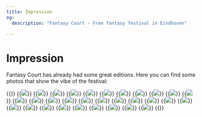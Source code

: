 ```yaml
---
title: Impression
og:
  description: "Fantasy Court - Free fantasy festival in Eindhoven"

---
```

# Impression
Fantasy Court has already had some great editions. Here you can find some photos that show the vibe of the festival:

{{<gallery class="content-gallery" height="270" borderwidth= "3px">}}
  {{<image src="/images/2025/_DSC5086.JPG" >}}
  {{<image src="/images/2025/_DSC5134.JPG" >}}
  {{<image src="/images/2025/_DSC5138.JPG" >}}
  {{<image src="/images/2025/_DSC5146.JPG" >}}
  {{<image src="/images/2025/_DSC5149.JPG" >}}
  {{<image src="/images/2025/_DSC5159.JPG" >}}
  {{<image src="/images/2025/_DSC5163.JPG" >}}
  {{<image src="/images/2025/_DSC5164.JPG" >}}
  {{<image src="/images/2025/_DSC5193.JPG" >}}
  {{<image src="/images/2025/_DSC5218.JPG" >}}
  {{<image src="/images/2025/_DSC5225.JPG" >}}
  {{<image src="/images/2025/_DSC5229.JPG" >}}
  {{<image src="/images/2025/_DSC5230.JPG" >}}
  {{<image src="/images/2025/_DSC5232.JPG" >}}
  {{<image src="/images/2025/_DSC5274.JPG" >}}
  {{<image src="/images/2025/_DSC5276.JPG" >}}
  {{<image src="/images/2025/_DSC5360.JPG" >}}
  {{<image src="/images/2025/_DSC5362.JPG" >}}
  {{<image src="/images/2025/_DSC5363.JPG" >}}
  {{<image src="/images/2025/_DSC5390.JPG" >}}
  {{<image src="/images/2025/_DSC5391.JPG" >}}
  {{<image src="/images/2025/_DSC5584.JPG" >}}
  {{<image src="/images/2025/_DSC5660.JPG" >}}
  {{<image src="/images/2025/_DSC5662.JPG" >}}
  {{<image src="/images/2025/_DSC5726.JPG" >}}
  {{<image src="/images/2025/_DSC5729.JPG" >}}
  {{<image src="/images/2025/_DSC5810.JPG" >}}
  {{<image src="/images/2025/_DSC5859.JPG" >}}
  {{<image src="/images/2025/_DSC5866.JPG" >}}
  {{<image src="/images/2025/Fantasy Court Eindhoven 2024-069.jpg" >}}
  {{<image src="/images/2025/Fantasy Court Eindhoven 2024-167.jpg" >}}
{{</gallery >}}